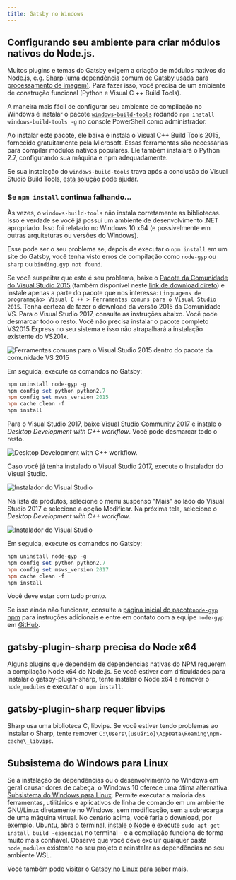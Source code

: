 ```yaml
---
title: Gatsby no Windows
---
```


## Configurando seu ambiente para criar módulos nativos do Node.js.

Muitos plugins e temas do Gatsby exigem a criação de módulos nativos do Node.js, e.g.
[Sharp (uma dependência comum de Gatsby usada para processamento de imagem)](/packages/gatsby-plugin-sharp/).
Para fazer isso, você precisa de um ambiente de construção funcional (Python e Visual C ++ Build Tools).

A maneira mais fácil de configurar seu ambiente de compilação no Windows é instalar o pacote
[`windows-build-tools`](https://github.com/felixrieseberg/windows-build-tools)
rodando `npm install windows-build-tools -g` no console PowerShell como administrador.


Ao instalar este pacote, ele baixa e instala o Visual C++ Build Tools 2015, fornecido gratuitamente pela Microsoft. Essas ferramentas são necessárias para compilar módulos nativos populares. Ele também instalará o Python 2.7, configurando sua máquina e npm adequadamente.

Se sua instalação do `windows-build-tools` trava após a conclusão do Visual Studio Build Tools, [esta solução](https://github.com/felixrieseberg/windows-build-tools/issues/47#issuecomment-296881488) pode ajudar.

### Se `npm install` continua falhando...

Às vezes, o `windows-build-tools` não instala corretamente as
bibliotecas. Isso é verdade se você já possui um ambiente de desenvolvimento .NET
apropriado. Isso foi relatado no Windows 10 x64 (e possivelmente em outras
arquiteturas ou versões do Windows).

Esse pode ser o seu problema se, depois de executar o `npm install` em um site do Gatsby, você tenha visto erros de compilação como `node-gyp` ou` sharp` ou `binding.gyp not found`.

Se você suspeitar que este é seu problema, baixe o
[Pacote da Comunidade do Visual Studio 2015](https://www.visualstudio.com/vs/older-downloads/) (também disponível neste [link de download direto](https://go.microsoft.com/fwlink/?LinkId=532606&clcid=0x409))
e instale apenas a parte do pacote que nos interessa: `Linguagens de programação> Visual C ++ > Ferramentas comuns para o Visual Studio 2015`. Tenha certeza de
fazer o download da versão 2015 da Comunidade VS. Para o Visual Studio 2017, consulte as instruções abaixo. Você pode desmarcar todo o resto. Você não precisa instalar o pacote completo VS2015 Express no seu sistema e isso não atrapalhará a instalação existente do VS201x.

![Ferramentas comuns para o Visual Studio 2015 dentro do pacote da comunidade VS 2015](https://i.stack.imgur.com/J1aet.png)

Em seguida, execute os comandos no Gatsby:

```powershell
npm uninstall node-gyp -g
npm config set python python2.7
npm config set msvs_version 2015
npm cache clean -f
npm install
```

Para o Visual Studio 2017, baixe [Visual Studio Community 2017](https://visualstudio.microsoft.com/vs/community/) e instale o _Desktop Development with C++ workflow_. Você pode desmarcar todo o resto.

![Desktop Development with C++ workflow.](https://i.imgur.com/dPknorD.png)

Caso você já tenha instalado o Visual Studio 2017, execute o Instalador do Visual Studio.

![Instalador do Visual Studio](https://i.imgur.com/H5PVEbu.png)

Na lista de produtos, selecione o menu suspenso "Mais" ao lado do Visual Studio 2017 e selecione a opção Modificar. Na próxima tela, selecione o _Desktop Development with C++ workflow_.

![Instalador do Visual Studio](https://i.imgur.com/7SFsS99.png)

Em seguida, execute os comandos no Gatsby:

```powershell
npm uninstall node-gyp -g
npm config set python python2.7
npm config set msvs_version 2017
npm cache clean -f
npm install
```

Você deve estar com tudo pronto.

Se isso ainda não funcionar, consulte a
[página inicial do pacote`node-gyp` npm](https://www.npmjs.com/package/node-gyp) para
instruções adicionais e entre em contato com a equipe `node-gyp` em
[GitHub](https://github.com/nodejs/node-gyp/issues).

## gatsby-plugin-sharp precisa do Node x64

Alguns plugins que dependem de dependências nativas do NPM requerem a compilação Node x64 do Node.js. Se você estiver com dificuldades para instalar o gatsby-plugin-sharp, tente instalar o Node x64 e remover o `node_modules` e executar o` npm install`.

## gatsby-plugin-sharp requer libvips

Sharp usa uma biblioteca C, libvips. Se você estiver tendo problemas ao instalar o Sharp, tente remover `C:\Users\[usuário]\AppData\Roaming\npm-cache\_libvips`.

## Subsistema do Windows para Linux

Se a instalação de dependências ou o desenvolvimento no Windows em geral causar dores de cabeça, o Windows 10 oferece uma ótima alternativa: [Subsistema do Windows para Linux](https://docs.microsoft.com/en-us/windows/wsl/about). Permite executar a maioria das ferramentas, utilitários e aplicativos de linha de comando em um ambiente GNU/Linux diretamente no Windows, sem modificação, sem a sobrecarga de uma máquina virtual. No cenário acima, você faria o download, por exemplo. Ubuntu, abra o terminal, [instale o Node](https://nodejs.org/en/download/package-manager/#debian-and-ubuntu-based-linux-distributions) e execute `sudo apt-get install build -essencial` no terminal - e a compilação funciona de forma muito mais confiável. Observe que você deve excluir qualquer pasta `node_modules` existente no seu projeto e reinstalar as dependências no seu ambiente WSL.

Você também pode visitar o [Gatsby no Linux](/docs/gatsby-on-linux/) para saber mais.
